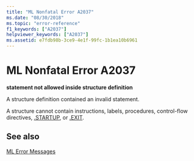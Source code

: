 ```yaml
---
title: "ML Nonfatal Error A2037"
ms.date: "08/30/2018"
ms.topic: "error-reference"
f1_keywords: ["A2037"]
helpviewer_keywords: ["A2037"]
ms.assetid: e7fdb98b-3ce9-4e1f-99fc-1b1ea10b6961
---
```

# ML Nonfatal Error A2037

**statement not allowed inside structure definition**

A structure definition contained an invalid statement.

A structure cannot contain instructions, labels, procedures, control-flow directives, [.STARTUP](../../assembler/masm/dot-startup.md), or [.EXIT](../../assembler/masm/dot-exit.md).

## See also

[ML Error Messages](../../assembler/masm/ml-error-messages.md)<br/>